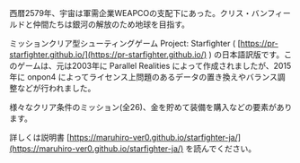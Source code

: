 西暦2579年、宇宙は軍需企業WEAPCOの支配下にあった。クリス・バンフィールドと仲間たちは銀河の解放のため地球を目指す。

ミッションクリア型シューティングゲーム Project: Starfighter (
[https://pr-starfighter.github.io/](https://pr-starfighter.github.io/)
) の日本語訳版です。このゲームは、元は2003年に Parallel Realities によって作成されましたが、2015年に onpon4 によってライセンス上問題のあるデータの置き換えやバランス調整などが行われました。

様々なクリア条件のミッション(全26)、金を貯めて装備を購入などの要素があります。

詳しくは説明書
[https://maruhiro-ver0.github.io/starfighter-ja/](https://maruhiro-ver0.github.io/starfighter-ja/)
を読んでください。
